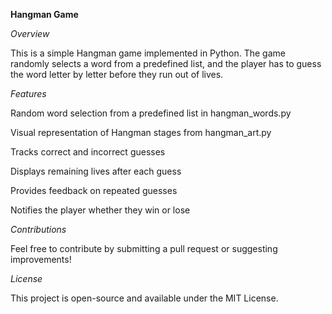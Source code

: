 **Hangman Game**

*Overview*

This is a simple Hangman game implemented in Python. The game randomly selects a word from a predefined list, and the player has to guess the word letter by letter before they run out of lives.

*Features*

Random word selection from a predefined list in hangman_words.py

Visual representation of Hangman stages from hangman_art.py

Tracks correct and incorrect guesses

Displays remaining lives after each guess

Provides feedback on repeated guesses

Notifies the player whether they win or lose

*Contributions*

Feel free to contribute by submitting a pull request or suggesting improvements!

*License*

This project is open-source and available under the MIT License.
